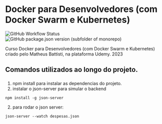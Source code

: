 # Docker para Desenvolvedores (com Docker Swarm e Kubernetes)
![GitHub Workflow Status](https://github.com/FabianaTavares/docker-devs/workflows/Gerador%20de%20CHANGELOG/badge.svg)
![GitHub package.json version (subfolder of monorepo)](https://img.shields.io/github/package-json/v/FabianaTavares/docker-devs?color=blue)

Curso Docker para Desenvolvedores (com Docker Swarm e Kubernetes) criado pelo Matheus Battisti, na plataforma Udemy. 2023

## Comandos utilizados ao longo do projeto.

###

1. npm install para instalar as dependencias do projeto.
2. instalar o json-server para simular o backend

```
npm install -g json-server
```

2. para rodar o json server:

```
json-server --watch despesas.json
```